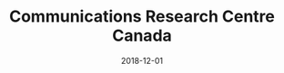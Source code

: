---
title: "Communications Research Centre Canada"
collection: experience
permalink: /experience/crc
date: 2018-12-01
link: 'https://ottomotors.com/'
---